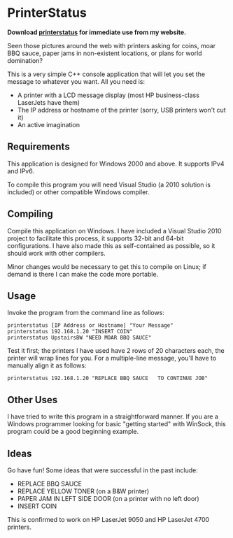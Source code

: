 PrinterStatus
=============

**Download [printerstatus](http://mvysin.com/projects/view/printerstatus) for immediate use from my website.**

Seen those pictures around the web with printers asking for coins, moar
BBQ sauce, paper jams in non-existent locations, or plans for world domination?

This is a very simple C++ console application that will let you set the
message to whatever you want.  All you need is:

* A printer with a LCD message display (most HP business-class LaserJets have them)
* The IP address or hostname of the printer (sorry, USB printers won't cut it)
* An active imagination

Requirements
------------

This application is designed for Windows 2000 and above. It supports IPv4 and IPv6.

To compile this program you will need Visual Studio (a 2010 solution is included) or
other compatible Windows compiler.

Compiling
---------

Compile this application on Windows. I have included a Visual Studio 2010 project
to facilitate this process, it supports 32-bit and 64-bit configurations.  I have
also made this as self-contained as possible, so it should work with other compilers.

Minor changes would be necessary to get this to compile on Linux; if demand is there
I can make the code more portable.

Usage
-----

Invoke the program from the command line as follows:

    printerstatus [IP Address or Hostname] "Your Message"
    printerstatus 192.168.1.20 "INSERT COIN"
    printerstatus UpstairsBW "NEED MOAR BBQ SAUCE"

Test it first; the printers I have used have 2 rows of 20 characters each, the printer
will wrap lines for you.  For a multiple-line message, you'll have to manually align it
as follows:

    printerstatus 192.168.1.20 "REPLACE BBQ SAUCE   TO CONTINUE JOB"

Other Uses
----------

I have tried to write this program in a straightforward manner. If you are a Windows
programmer looking for basic "getting started" with WinSock, this program could be a
good beginning example.

Ideas
-----

Go have fun! Some ideas that were successful in the past include:

* REPLACE BBQ SAUCE
* REPLACE YELLOW TONER (on a B&W printer)
* PAPER JAM IN LEFT SIDE DOOR (on a printer with no left door)
* INSERT COIN

This is confirmed to work on HP LaserJet 9050 and HP LaserJet 4700 printers.

